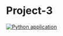 # Project-3

[![Python application](https://github.com/qiuyixuan/Project-3/actions/workflows/python-app.yml/badge.svg)](https://github.com/qiuyixuan/Project-3/actions/workflows/python-app.yml)
